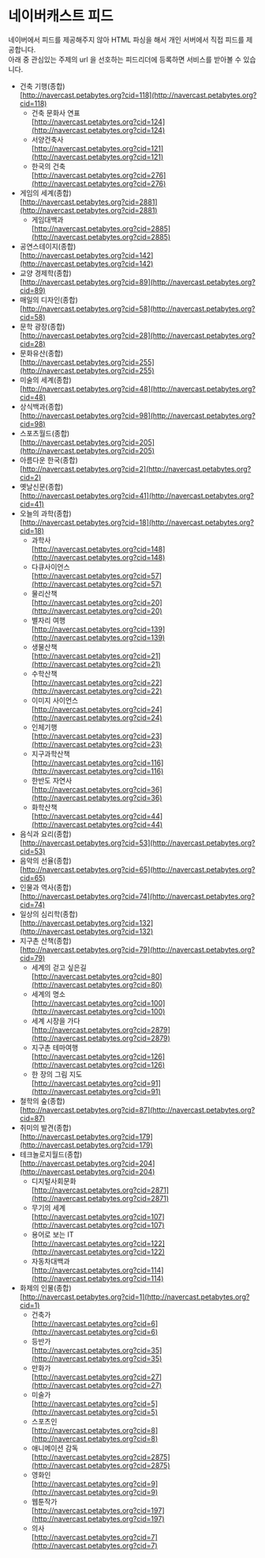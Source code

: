 네이버캐스트 피드
==============

네이버에서 피드를 제공해주지 않아 HTML 파싱을 해서 개인 서버에서 직접 피드를 제공합니다.  
아래 중 관심있는 주제의 url 을 선호하는 피드리더에 등록하면 서비스를 받아볼 수 있습니다.

* 건축 기행(종합)  
[http://navercast.petabytes.org?cid=118](http://navercast.petabytes.org?cid=118)
  * 건축 문화사 연표  
  [http://navercast.petabytes.org?cid=124](http://navercast.petabytes.org?cid=124)
  * 서양건축사  
  [http://navercast.petabytes.org?cid=121](http://navercast.petabytes.org?cid=121)
  * 한국의 건축  
  [http://navercast.petabytes.org?cid=276](http://navercast.petabytes.org?cid=276)
* 게임의 세계(종합)  
[http://navercast.petabytes.org?cid=2881](http://navercast.petabytes.org?cid=2881)
  * 게임대백과  
  [http://navercast.petabytes.org?cid=2885](http://navercast.petabytes.org?cid=2885)
* 공연스테이지(종합)  
[http://navercast.petabytes.org?cid=142](http://navercast.petabytes.org?cid=142)
* 교양 경제학(종합)  
[http://navercast.petabytes.org?cid=89](http://navercast.petabytes.org?cid=89)
* 매일의 디자인(종합)  
[http://navercast.petabytes.org?cid=58](http://navercast.petabytes.org?cid=58)
* 문학 광장(종합)  
[http://navercast.petabytes.org?cid=28](http://navercast.petabytes.org?cid=28)
* 문화유산(종합)  
[http://navercast.petabytes.org?cid=255](http://navercast.petabytes.org?cid=255)
* 미술의 세계(종합)  
[http://navercast.petabytes.org?cid=48](http://navercast.petabytes.org?cid=48)
* 상식백과(종합)  
[http://navercast.petabytes.org?cid=98](http://navercast.petabytes.org?cid=98)
* 스포츠월드(종합)  
[http://navercast.petabytes.org?cid=205](http://navercast.petabytes.org?cid=205)
* 아름다운 한국(종합)  
[http://navercast.petabytes.org?cid=2](http://navercast.petabytes.org?cid=2)
* 옛날신문(종합)  
[http://navercast.petabytes.org?cid=41](http://navercast.petabytes.org?cid=41)
* 오늘의 과학(종합)  
[http://navercast.petabytes.org?cid=18](http://navercast.petabytes.org?cid=18)
  * 과학사  
  [http://navercast.petabytes.org?cid=148](http://navercast.petabytes.org?cid=148)
  * 다큐사이언스  
  [http://navercast.petabytes.org?cid=57](http://navercast.petabytes.org?cid=57)
  * 물리산책  
  [http://navercast.petabytes.org?cid=20](http://navercast.petabytes.org?cid=20)
  * 별자리 여행  
  [http://navercast.petabytes.org?cid=139](http://navercast.petabytes.org?cid=139)
  * 생물산책  
  [http://navercast.petabytes.org?cid=21](http://navercast.petabytes.org?cid=21)
  * 수학산책  
  [http://navercast.petabytes.org?cid=22](http://navercast.petabytes.org?cid=22)
  * 이미지 사이언스  
  [http://navercast.petabytes.org?cid=24](http://navercast.petabytes.org?cid=24)
  * 인체기행  
  [http://navercast.petabytes.org?cid=23](http://navercast.petabytes.org?cid=23)
  * 지구과학산책  
  [http://navercast.petabytes.org?cid=116](http://navercast.petabytes.org?cid=116)
  * 한반도 자연사  
  [http://navercast.petabytes.org?cid=36](http://navercast.petabytes.org?cid=36)
  * 화학산책  
  [http://navercast.petabytes.org?cid=44](http://navercast.petabytes.org?cid=44)
* 음식과 요리(종합)  
[http://navercast.petabytes.org?cid=53](http://navercast.petabytes.org?cid=53)
* 음악의 선율(종합)  
[http://navercast.petabytes.org?cid=65](http://navercast.petabytes.org?cid=65)
* 인물과 역사(종합)  
[http://navercast.petabytes.org?cid=74](http://navercast.petabytes.org?cid=74)
* 일상의 심리학(종합)  
[http://navercast.petabytes.org?cid=132](http://navercast.petabytes.org?cid=132)
* 지구촌 산책(종합)  
[http://navercast.petabytes.org?cid=79](http://navercast.petabytes.org?cid=79)
  * 세계의 걷고 싶은길  
  [http://navercast.petabytes.org?cid=80](http://navercast.petabytes.org?cid=80)
  * 세계의 명소  
  [http://navercast.petabytes.org?cid=100](http://navercast.petabytes.org?cid=100)
  * 세계 시장을 가다  
  [http://navercast.petabytes.org?cid=2879](http://navercast.petabytes.org?cid=2879)
  * 지구촌 테마여행  
  [http://navercast.petabytes.org?cid=126](http://navercast.petabytes.org?cid=126)
  * 한 장의 그림 지도  
  [http://navercast.petabytes.org?cid=91](http://navercast.petabytes.org?cid=91)
* 철학의 숲(종합)  
[http://navercast.petabytes.org?cid=87](http://navercast.petabytes.org?cid=87)
* 취미의 발견(종합)  
[http://navercast.petabytes.org?cid=179](http://navercast.petabytes.org?cid=179)
* 테크놀로지월드(종합)  
[http://navercast.petabytes.org?cid=204](http://navercast.petabytes.org?cid=204)
  * 디지털사회문화  
  [http://navercast.petabytes.org?cid=2871](http://navercast.petabytes.org?cid=2871)
  * 무기의 세계  
  [http://navercast.petabytes.org?cid=107](http://navercast.petabytes.org?cid=107)
  * 용어로 보는 IT  
  [http://navercast.petabytes.org?cid=122](http://navercast.petabytes.org?cid=122)
  * 자동차대백과  
  [http://navercast.petabytes.org?cid=114](http://navercast.petabytes.org?cid=114)
* 화제의 인물(종합)  
[http://navercast.petabytes.org?cid=1](http://navercast.petabytes.org?cid=1)
  * 건축가  
  [http://navercast.petabytes.org?cid=6](http://navercast.petabytes.org?cid=6)
  * 등반가  
  [http://navercast.petabytes.org?cid=35](http://navercast.petabytes.org?cid=35)
  * 만화가  
  [http://navercast.petabytes.org?cid=27](http://navercast.petabytes.org?cid=27)
  * 미술가  
  [http://navercast.petabytes.org?cid=5](http://navercast.petabytes.org?cid=5)
  * 스포츠인  
  [http://navercast.petabytes.org?cid=8](http://navercast.petabytes.org?cid=8)
  * 애니메이션 감독  
  [http://navercast.petabytes.org?cid=2875](http://navercast.petabytes.org?cid=2875)
  * 영화인  
  [http://navercast.petabytes.org?cid=9](http://navercast.petabytes.org?cid=9)
  * 웹툰작가  
  [http://navercast.petabytes.org?cid=197](http://navercast.petabytes.org?cid=197)
  * 의사  
  [http://navercast.petabytes.org?cid=7](http://navercast.petabytes.org?cid=7)
